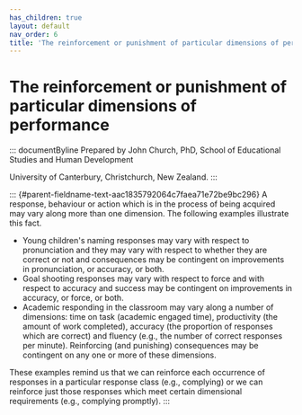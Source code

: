 ```yaml
---
has_children: true
layout: default
nav_order: 6
title: 'The reinforcement or punishment of particular dimensions of performance '
---
```

# The reinforcement or punishment of particular dimensions of performance 


::: documentByline
Prepared by John Church, PhD, School of Educational Studies and Human
Development

University of Canterbury, Christchurch, New Zealand.
:::

::: {#parent-fieldname-text-aac1835792064c7faea71e72be9bc296}
A response, behaviour or action which is in the process of being
acquired may vary along more than one dimension. The following examples
illustrate this fact.

-   Young children's naming responses may vary with respect to
    pronunciation and they may vary with respect to whether they are
    correct or not and consequences may be contingent on improvements in
    pronunciation, or accuracy, or both.
-   Goal shooting responses may vary with respect to force and with
    respect to accuracy and success may be contingent on improvements in
    accuracy, or force, or both.
-   Academic responding in the classroom may vary along a number of
    dimensions: time on task (academic engaged time), productivity (the
    amount of work completed), accuracy (the proportion of responses
    which are correct) and fluency (e.g., the number of correct
    responses per minute). Reinforcing (and punishing) consequences may
    be contingent on any one or more of these dimensions.

These examples remind us that we can reinforce each occurrence of
responses in a particular response class (e.g., complying) or we can
reinforce just those responses which meet certain dimensional
requirements (e.g., complying promptly).
:::
